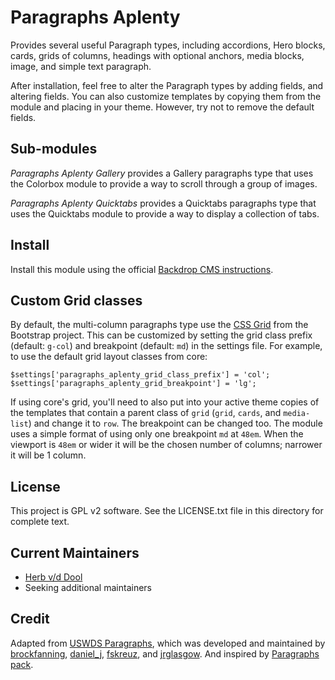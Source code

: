 # Paragraphs Aplenty

Provides several useful Paragraph types, including accordions, Hero blocks,
cards, grids of columns, headings with optional anchors, media blocks, image,
and simple text paragraph.

After installation, feel free to alter the Paragraph types by adding fields,
and altering fields. You can also customize templates by copying them from the
module and placing in your theme. However, try not to remove the default fields.

## Sub-modules

*Paragraphs Aplenty Gallery* provides a Gallery paragraphs type that uses the
Colorbox module to provide a way to scroll through a group of images.

*Paragraphs Aplenty Quicktabs* provides a Quicktabs paragraphs type that uses the
Quicktabs module to provide a way to display a collection of tabs.

## Install

Install this module using the official [Backdrop CMS instructions](https://backdropcms.org/guide/modules).

## Custom Grid classes

By default, the multi-column paragraphs type use the [CSS Grid](https://getbootstrap.com/docs/5.3/layout/css-grid/)
from the Bootstrap project. This can be customized by setting the grid class prefix
(default: `g-col`) and breakpoint (default: `md`) in the settings file. For example,
to use the default grid layout classes from core:

```
$settings['paragraphs_aplenty_grid_class_prefix'] = 'col';
$settings['paragraphs_aplenty_grid_breakpoint'] = 'lg';
```

If using core's grid, you'll need to also put into your active theme copies of the
templates that contain a parent class of `grid` (`grid`, `cards`, and `media-list`)
and change it to `row`. The breakpoint can be changed too. The module uses a simple
format of using only one breakpoint `md` at `48em`. When the viewport is `48em` or
wider it will be the chosen number of columns; narrower it will be 1 column.

## License

This project is GPL v2 software. See the LICENSE.txt file in this
directory for complete text.

## Current Maintainers

* [Herb v/d Dool](https://github.com/herbdool)
* Seeking additional maintainers

## Credit

Adapted from [USWDS Paragraphs](https://www.drupal.org/project/uswds_paragraphs),
which was developed and maintained by [brockfanning](https://www.drupal.org/u/brockfanning),
[daniel_j](https://www.drupal.org/u/daniel_j), [fskreuz](https://www.drupal.org/u/fskreuz),
and [jrglasgow](https://www.drupal.org/u/jrglasgow). And inspired by
[Paragraphs pack](https://www.drupal.org/project/paragraphs_pack).
